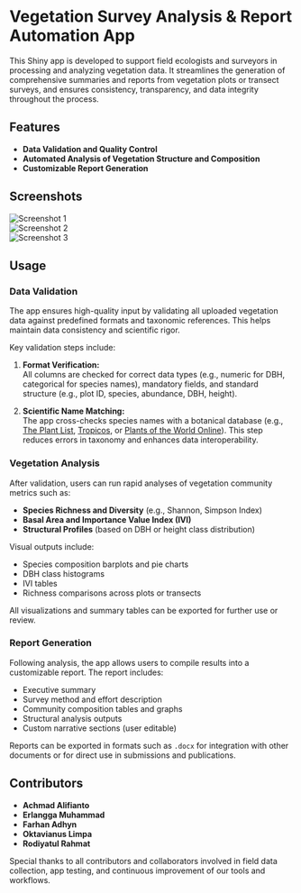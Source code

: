 # Vegetation Survey Analysis & Report Automation App

This Shiny app is developed to support field ecologists and surveyors in processing and analyzing vegetation data. It streamlines the generation of comprehensive summaries and reports from vegetation plots or transect surveys, and ensures consistency, transparency, and data integrity throughout the process.

## Features

- **Data Validation and Quality Control**
- **Automated Analysis of Vegetation Structure and Composition**
- **Customizable Report Generation**

## Screenshots

![Screenshot 1](screenshots/veg_screenshot1.png)  
![Screenshot 2](screenshots/veg_screenshot2.png)  
![Screenshot 3](screenshots/veg_screenshot3.png)

## Usage

### Data Validation

The app ensures high-quality input by validating all uploaded vegetation data against predefined formats and taxonomic references. This helps maintain data consistency and scientific rigor.

Key validation steps include:

1. **Format Verification:**  
   All columns are checked for correct data types (e.g., numeric for DBH, categorical for species names), mandatory fields, and standard structure (e.g., plot ID, species, abundance, DBH, height).

2. **Scientific Name Matching:**  
   The app cross-checks species names with a botanical database (e.g., [The Plant List](http://www.theplantlist.org), [Tropicos](https://www.tropicos.org), or [Plants of the World Online](http://powo.science.kew.org)). This step reduces errors in taxonomy and enhances data interoperability.

### Vegetation Analysis

After validation, users can run rapid analyses of vegetation community metrics such as:

- **Species Richness and Diversity** (e.g., Shannon, Simpson Index)
- **Basal Area and Importance Value Index (IVI)**
- **Structural Profiles** (based on DBH or height class distribution)

Visual outputs include:

- Species composition barplots and pie charts  
- DBH class histograms  
- IVI tables  
- Richness comparisons across plots or transects  

All visualizations and summary tables can be exported for further use or review.

### Report Generation

Following analysis, the app allows users to compile results into a customizable report. The report includes:

- Executive summary  
- Survey method and effort description  
- Community composition tables and graphs  
- Structural analysis outputs  
- Custom narrative sections (user editable)

Reports can be exported in formats such as `.docx` for integration with other documents or for direct use in submissions and publications.

## Contributors

- **Achmad Alifianto**  
- **Erlangga Muhammad**  
- **Farhan Adhyn**
- **Oktavianus Limpa**
- **Rodiyatul Rahmat**  

Special thanks to all contributors and collaborators involved in field data collection, app testing, and continuous improvement of our tools and workflows.

